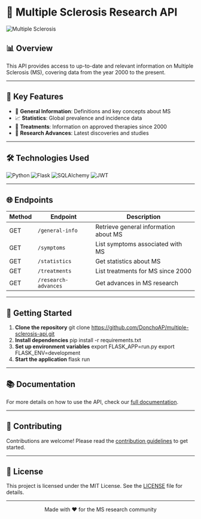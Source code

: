 # 🧠 Multiple Sclerosis Research API

![Multiple Sclerosis](https://via.placeholder.com/800x200?text=Multiple+Sclerosis+API)

## 📊 Overview

This API provides access to up-to-date and relevant information on Multiple Sclerosis (MS), covering data from the year 2000 to the present.

---

## 🚀 Key Features

- 🔬 **General Information**: Definitions and key concepts about MS
- 📈 **Statistics**: Global prevalence and incidence data
- 💊 **Treatments**: Information on approved therapies since 2000
- 🧪 **Research Advances**: Latest discoveries and studies

---

## 🛠 Technologies Used

![Python](https://img.shields.io/badge/-Python-3776AB?style=flat-square&logo=Python&logoColor=white)
![Flask](https://img.shields.io/badge/-Flask-000000?style=flat-square&logo=Flask&logoColor=white)
![SQLAlchemy](https://img.shields.io/badge/-SQLAlchemy-FCA121?style=flat-square&logo=SQLAlchemy&logoColor=white)
![JWT](https://img.shields.io/badge/-JWT-000000?style=flat-square&logo=JSON%20web%20tokens&logoColor=white)

---

## 🌐 Endpoints

| Method | Endpoint | Description |
|--------|----------|-------------|
| GET    | `/general-info` | Retrieve general information about MS |
| GET    | `/symptoms` | List symptoms associated with MS |
| GET    | `/statistics` | Get statistics about MS |
| GET    | `/treatments` | List treatments for MS since 2000 |
| GET    | `/research-advances` | Get advances in MS research |

---

## 🚀 Getting Started

1. **Clone the repository**
git clone https://github.com/DonchoAP/multiple-sclerosis-api.git
2. **Install dependencies**
pip install -r requirements.txt
3. **Set up environment variables**
export FLASK_APP=run.py
export FLASK_ENV=development
4. **Start the application**
flask run
---

## 📚 Documentation

For more details on how to use the API, check our [full documentation](https://your-documentation.com).

---

## 🤝 Contributing

Contributions are welcome! Please read the [contribution guidelines](CONTRIBUTING.md) to get started.

---

## 📄 License

This project is licensed under the MIT License. See the [LICENSE](LICENSE) file for details.

---

<p align="center">
Made with ❤️ for the MS research community
</p>
